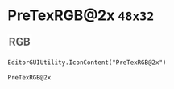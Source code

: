 # PreTexRGB@2x `48x32`
<img src="/img/PreTexRGB@2x.png" width=48 height=32>

``` CSharp
EditorGUIUtility.IconContent("PreTexRGB@2x")
```
```
PreTexRGB@2x
```

